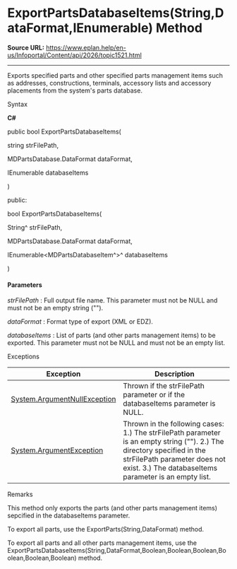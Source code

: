 # ExportPartsDatabaseItems(String,DataFormat,IEnumerable<MDPartsDatabaseItem>) Method

**Source URL:** https://www.eplan.help/en-us/Infoportal/Content/api/2026/topic1521.html

---

Exports specified parts and other specified parts management items such as addresses, constructions, terminals, accessory lists and accessory placements from the system's parts database.

Syntax

**C#**



public bool ExportPartsDatabaseItems( 

   string strFilePath,

   MDPartsDatabase.DataFormat dataFormat,

   IEnumerable<MDPartsDatabaseItem> databaseItems

)

public:

bool ExportPartsDatabaseItems( 

   String^ strFilePath,

   MDPartsDatabase.DataFormat dataFormat,

   IEnumerable<MDPartsDatabaseItem^>^ databaseItems

)


#### Parameters

*strFilePath*
:   Full output file name. This parameter must not be NULL and must not be an empty string ("").

*dataFormat*
:   Format type of export (XML or EDZ).

*databaseItems*
:   List of parts (and other parts management items) to be exported. This parameter must not be NULL and must not be an empty list.

Exceptions

| Exception | Description |
| --- | --- |
| [System.ArgumentNullException](#) | Thrown if the strFilePath parameter or if the databaseItems parameter is NULL. |
| [System.ArgumentException](#) | Thrown in the following cases:  1.) The strFilePath parameter is an empty string ("").  2.) The directory specified in the strFilePath parameter does not exist.  3.) The databaseItems parameter is an empty list. |

Remarks

This method only exports the parts (and other parts management items) sepcified in the databaseItems parameter.

To export all parts, use the ExportParts(String,DataFormat) method.

To export all parts and all other parts management items, use the ExportPartsDatabaseItems(String,DataFormat,Boolean,Boolean,Boolean,Boolean,Boolean,Boolean) method.
